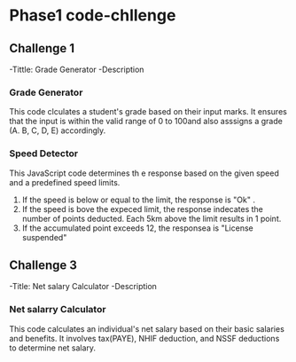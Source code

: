 # Phase1 code-chllenge

## Challenge 1
-Tittle: Grade Generator 
-Description 
### Grade Generator
This code clculates a student's grade based on their input marks. It ensures that the input is within the valid range of 0 to 100and also asssigns a grade (A. B, C, D, E) accordingly.

### Speed Detector 
This JavaScript code determines th e response based on the given speed and a predefined speed limits.
1. If the speed is below or equal to the limit, the response is "Ok" .
2. If the speed is bove the expeced limit, the response indecates the number of points deducted. Each 5km above the limit results in 1 point.
3. If the accumulated point exceeds 12, the responsea is "License suspended"

## Challenge 3
 -Title: Net salary Calculator
 -Description

### Net salarry Calculator
This code calculates an individual's net salary based on their basic salaries and benefits. It involves tax(PAYE), NHIF deduction, and NSSF deductions to determine net salary.